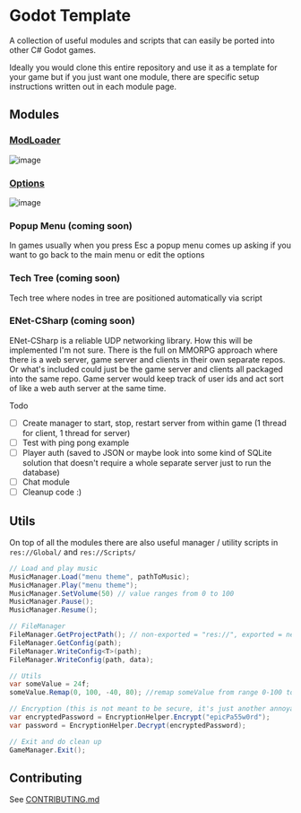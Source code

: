 # Godot Template
A collection of useful modules and scripts that can easily be ported into other C# Godot games.

Ideally you would clone this entire repository and use it as a template for your game but if you just want one module, there are specific setup instructions written out in each module page.

## Modules
### [ModLoader](https://github.com/valkyrienyanko/GodotModules/blob/main/MOD_LOADER.md)  
![image](https://user-images.githubusercontent.com/6277739/162651881-b8f98aa5-da2a-4499-b4dd-737a64dec4a9.png)  

### [Options](https://github.com/valkyrienyanko/GodotModules/blob/main/OPTIONS.md)  
![image](https://user-images.githubusercontent.com/6277739/162651901-f3df3cbd-df78-4bfa-814b-00b8e3ab2f6f.png)  

### Popup Menu (coming soon)
In games usually when you press Esc a popup menu comes up asking if you want to go back to the main menu or edit the options

### Tech Tree (coming soon)
Tech tree where nodes in tree are positioned automatically via script

### ENet-CSharp (coming soon)
ENet-CSharp is a reliable UDP networking library. How this will be implemented I'm not sure. There is the full on MMORPG approach where there is a web server, game server and clients in their own separate repos. Or what's included could just be the game server and clients all packaged into the same repo. Game server would keep track of user ids and act sort of like a web auth server at the same time.

Todo
- [ ] Create manager to start, stop, restart server from within game (1 thread for client, 1 thread for server)
- [ ] Test with ping pong example
- [ ] Player auth (saved to JSON or maybe look into some kind of SQLite solution that doesn't require a whole separate server just to run the database)
- [ ] Chat module
- [ ] Cleanup code :)

## Utils
On top of all the modules there are also useful manager / utility scripts in `res://Global/` and `res://Scripts/`

```cs
// Load and play music
MusicManager.Load("menu theme", pathToMusic);
MusicManager.Play("menu theme");
MusicManager.SetVolume(50) // value ranges from 0 to 100
MusicManager.Pause();
MusicManager.Resume();

// FileManager
FileManager.GetProjectPath(); // non-exported = "res://", exported = next to the game exe
FileManager.GetConfig(path);
FileManager.WriteConfig<T>(path);
FileManager.WriteConfig(path, data);

// Utils
var someValue = 24f;
someValue.Remap(0, 100, -40, 80); //remap someValue from range 0-100 to range -40-80

// Encryption (this is not meant to be secure, it's just another annoyance to add to make mischief slightly harder)
var encryptedPassword = EncryptionHelper.Encrypt("epicPa55w0rd");
var password = EncryptionHelper.Decrypt(encryptedPassword);

// Exit and do clean up
GameManager.Exit();
```

## Contributing
See [CONTRIBUTING.md](https://github.com/valkyrienyanko/GodotLuaModdingTest/blob/main/CONTRIBUTING.md)
